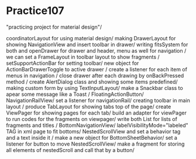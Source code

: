 # Practice107

"practicing project for material design"/

coordinatorLayout for using material design/
making DrawerLayout for showing NavigationView and insert toolbar in drawer/
writing fitsSystem for both and openDrawer for drawer and header, menu as well for navigation	/
we can set a FrameLayout in toolbar layout to show fragments	/
setSupportActionBar for setting toolbar/
new object for ActionBarDrawerToggle to active drawer	/
create a listener for each item of menus in navigation	/
close drawer after each drawing by onBackPressed method	/
create AlertDialog class and showing some items predefined/
making custom form by using TextInputLayout/
make a Snackbar class to apear some message like a Toast	/
FloatingActionButton/
NavigationRailView/
set a listener for navigationRail/
creating toolbar in main layout	/
produce TabLayout for showing tabs top of the page/
create ViewPager for showing pages for each tab/
build an adapter for viewPager to run codes for the fragments on viewpager/
write both List for lists of fragments and titles	/
BottomNavigationView/
labelVisibilityMode="labeled" TAG in xml page to fit bottoms/
NestedScrollView and set a behavior tag and a text inside it	/
make a new object for BottomSheetBehavior/
set a listener for button to move NestedScrollView/
make a fragment for storing all elements of nestedScroll and call that by a button/

